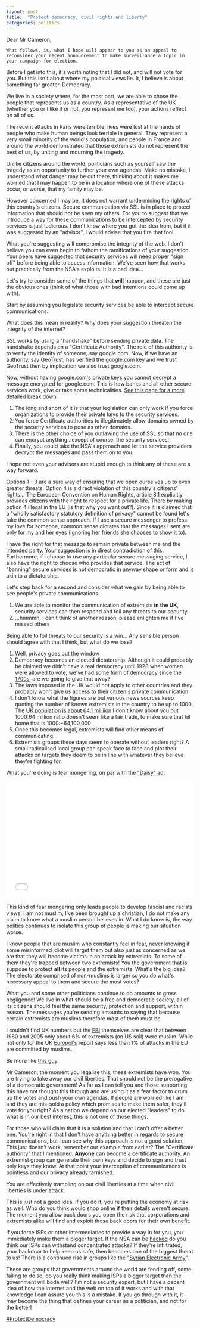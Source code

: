 ```yaml
---
layout: post
title:  "Protect democracy, civil rights and liberty"
categories: politics
---
```


Dear Mr Cameron,

    What follows, is, what I hope will appear to you as an appeal to reconsider your recent announcement to make surveillance a topic in your campaign for election.
Before I get into this, it's worth noting that I did not, and will not vote for you. But this isn't about where my political views lie.
It, I believe is about something far greater. Democracy.

We live in a society where, for the most part, we are able to chose the people that represents us as a country.
As a representative of the UK (whether you or I like it or not, you represent me too), your actions reflect on all of us.

The recent attacks in Paris were terrible, lives were lost at the hands of people who make human beings look terrible in general.
They represent a very small minority of the world's population, and people in France and around the world demonstrated that those
extremists do not represent the best of us, by uniting and mourning the tragedy.

Unlike citizens around the world, politicians such as yourself saw the tragedy as an opportunity to further your own agendas.
Make no mistake, I understand what danger may be out there, thinking about it makes me worried that I may happen to be in a location
where one of these attacks occur, or worse, that my family may be.

However concerned I may be, it does not warrant undermining the rights of this country's citizens.
Secure communication via SSL is in place to protect information that should not be seen my others.
For you to suggest that we introduce a way for these communications to be intercepted by security services is just ludicrous.
I don't know where you got the idea from, but if it was suggested by an "advisor", I would advise that you fire that fool.

What you're suggesting will compromise the integrity of the web. I don't believe you can even begin to fathom the ramifications of your suggestion.
Your peers have suggested that security services will need proper "sign off" before being able to access information.
We've seen how that works out practically from the NSA's exploits. It is a bad idea...

Let's try to consider some of the things that __will__ happen, and these are just the obvious ones (think of what those with bad intentions could come up with).

Start by assuming you legislate security services be able to intercept secure communications.

What does this mean in reality? Why does your suggestion threaten the integrity of the internet?

SSL works by using a "handshake" before sending private data. The handshake depends on a "Certificate Authority".
The role of this authority is to verify the identity of someone, say google.com. Now, if we have an authority, say GeoTrust,
has verified the google.com key and we trust GeoTrust then by implication we also trust google.com.

Now, without having google.com's private keys you cannot decrypt a message encrypted for google.com.
This is how banks and all other secure services work, give or take some technicalities. [See this page for a more detailed break down](http://security.stackexchange.com/a/20833).

1. The long and short of it is that your legislation can only work if you force organizations to provide their private keys to the security services.
2. You force Certificate authorities to illegitimately allow domains owned by the security services to pose as other domains.
3. There is the other choice of you outlawing the use of SSL so that no one can encrypt anything...except of course, the security services!
4. Finally, you could take the NSA's approach and let the service providers decrypt the messages and pass them on to you.

I hope not even your advisors are stupid enough to think any of these are a way forward.

Options 1 - 3 are a sure way of ensuring that we open ourselves up to even greater threats.
Option 4 is a direct violation of this country's citizens' rights...
The  European Convention on Human Rights, article 8.1 explicitly provides citizens with the right to respect for a private life.
There by making option 4 illegal in the EU (is that why you want out?). Since it is claimed that a "wholly satisfactory statutory definition of privacy" cannot be found
let's take the common sense approach. If I use a secure messenger to profess my love for someone, common sense dictates that the messages I sent
are only for my and her eyes (ignoring her friends she chooses to show it to).

I have the right for that message to remain private between me and the intended party. Your suggestion is in direct contradiction of this.
Furthermore, if i choose to use any particular secure messaging service, I also have the right to choose who provides that service. The act of "banning"
secure services is not democratic in anyway shape or form and is akin to a dictatorship.

Let's step back for a second and consider what we gain by being able to see people's private communications.

1. We are able to monitor the communication of extremists __in the UK__, security services can then respond and foil any threats to our security.
2. ...hmmmn, I can't think of another reason, please enlighten me if I've missed others

Being able to foil threats to our security is a win... Any sensible person should agree with that I think, but what do we lose?

1. Well, privacy goes out the window
2. Democracy becomes an elected dictatorship. Although it could probably be claimed we didn't have a real democracy until 1928 when women were allowed to vote,
we've had some form of democracy since the [1700s](http://www.bbc.co.uk/bitesize/higher/history/democracy/changes/revision/1/), are we going to give that away?
3. The laws imposed in the UK would not apply to other countries and they probably won't give us access to their citizen's private communication
4. I don't know what the figures are but various news sources keep quoting the number of known extremists in the country to be up to 1000.
The [UK population is about 64.1 milliion](http://www.ons.gov.uk/ons/guide-method/compendiums/compendium-of-uk-statistics/population-and-migration/index.html)
 I don't know about you but 1000:64 million ratio doesn't seem like a fair trade, to make sure that hit home that is 1000:~64,100,000
5. Once this becomes legal, extremists will find other means of communicating.
6. Extremists groups these days seem to operate without leaders right? A small radicalised local group can speak face to face and plot their attacks on targets
they deem to be in line with whatever they believe they're fighting for.

What you're doing is fear mongering, on par with the ["Daisy" ad](https://www.youtube.com/watch?v=dDTBnsqxZ3k).

<pre>
<iframe width="100%" height="315" src="//www.youtube.com/embed/dDTBnsqxZ3k" frameborder="0" allowfullscreen></iframe>
</pre>

This kind of fear mongering only leads people to develop fascist and racists views. I am not muslim, I've been brought up a christian, I do not make any claim
to know what a muslim person believes in. What I do know is, the way politics continues to isolate this group of people is making our situation worse.

I know people that are muslim who constantly feel in fear, never knowing if some misinformed idiot will target them but also just as concerned as we are that
they will become victims in an attack by extremists. To some of them they're trapped between two extremists! You the government that is suppose to protect
__all__ its people and the extremists. What's the big idea? The electorate comprised of non-muslims is larger so you do what's necessary appeal to them and secure the most votes?

What you and some other politicians continue to do amounts to gross negligence! We live in what should be a free and democratic society, all of its citizens
should feel the same security, protection and support, within reason.
The messages you're sending amounts to saying that because certain extremists are muslims therefore most of them must be.

I couldn't find UK numbers but the [FBI](http://www.fbi.gov/stats-services/publications/terrorism-2002-2005/terror02_05#terror_05sum) themselves
are clear that between 1980 and 2005 only about 6% of extremists (on US soil) were muslim. While not only for the UK [Europol's](https://www.europol.europa.eu/sites/default/files/publications/tesat2010_0.pdf) report says less than 1%
of attacks in the EU are committed by muslims.

Be more like [this guy](http://www.upworthy.com/a-boy-makes-anti-muslim-comments-in-front-of-an-american-soldier-the-soldiers-reply-priceless).

Mr Cameron, the moment you legalise this, these extremists have won. You are trying to take away our civil liberties.
That should not be the prerogative of a democratic government!
As far as I can tell you and those supporting this have not thought this through and are using it as a fear factor to drum up the votes and push your own agendas.
If people are worried like I am and they are mis-sold a policy which promises to make them safer, they'll vote for you right?
As a nation we depend on our elected "leaders" to do what is in our best interest, this is not one of those things.

For those who will claim that it is a solution and that I can't offer a better one. You're right in that I don't have anything better in regards to secure communications,
but I can see why this approach is not a good solution. This just doesn't work, remember our example from earlier?
The "Certificate authority" that I mentioned. __Anyone__ can become a certificate authority. An extremist group can generate their own keys and decide to sign
and trust only keys they know. At that point your interception of communications is pointless and our privacy already tarnished.

You are effectively trampling on our civil liberties at a time when civil liberties is under attack.

This is just not a good idea. If you do it, you're putting the economy at risk as well. Who do you think would shop online if their details weren't secure.
The moment you allow back doors you open the risk that corporations and extremists alike will find and exploit those back doors for their own benefit.

If you force ISPs or other intermediaries to provide a way in for you, you immediately make them a bigger target. If the NSA can be [hacked](http://en.wikipedia.org/wiki/Gary_McKinnon)
do you think our ISPs can withstand concentrated attacks? If they're infiltrated, your backdoor to help keep us safe, then becomes one of the biggest threat to us!
There is a continued rise in groups like the "[Syrian Electronic Army](http://www.theguardian.com/media-network/partner-zone-infosecurity/what-is-the-syrian-electronic-army)".

These are groups that governments around the world are fending off, some failing to do so, do you really think making ISPs a bigger target than the government
will bode well? I'm not a security expert, but I have a decent idea of how the internet and the web on top of it works and with that knowledge I can assure you
this is a mistake. If you go through with it, it may become the thing that defines your career as a politician, and not for the better!

[#ProtectDemocracy](https://twitter.com/search?q=%23ProtectDemocracy)